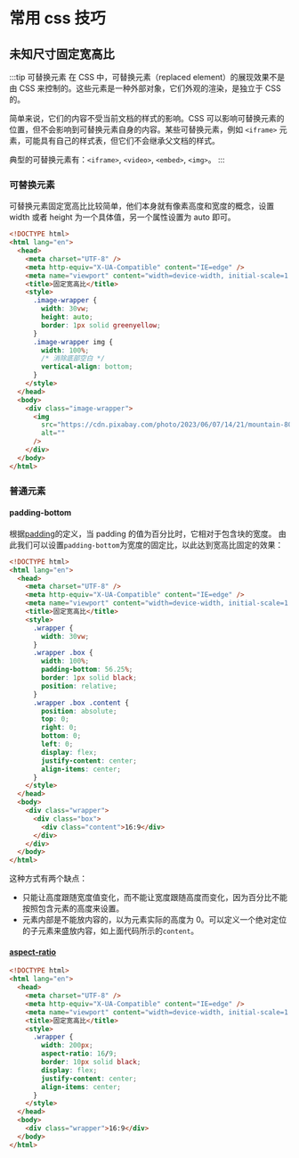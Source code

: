 # 常用 css 技巧

## 未知尺寸固定宽高比

:::tip 可替换元素
在 CSS 中，可替换元素（replaced element）的展现效果不是由 CSS 来控制的。这些元素是一种外部对象，它们外观的渲染，是独立于 CSS 的。

简单来说，它们的内容不受当前文档的样式的影响。CSS 可以影响可替换元素的位置，但不会影响到可替换元素自身的内容。某些可替换元素，例如 `<iframe>` 元素，可能具有自己的样式表，但它们不会继承父文档的样式。

典型的可替换元素有：`<iframe>`, `<video>`, `<embed>`, `<img>`。
:::

### 可替换元素

可替换元素固定宽高比比较简单，他们本身就有像素高度和宽度的概念，设置 width 或者 height 为一个具体值，另一个属性设置为 auto 即可。

```html
<!DOCTYPE html>
<html lang="en">
  <head>
    <meta charset="UTF-8" />
    <meta http-equiv="X-UA-Compatible" content="IE=edge" />
    <meta name="viewport" content="width=device-width, initial-scale=1.0" />
    <title>固定宽高比</title>
    <style>
      .image-wrapper {
        width: 30vw;
        height: auto;
        border: 1px solid greenyellow;
      }
      .image-wrapper img {
        width: 100%;
        /* 消除底部空白 */
        vertical-align: bottom;
      }
    </style>
  </head>
  <body>
    <div class="image-wrapper">
      <img
        src="https://cdn.pixabay.com/photo/2023/06/07/14/21/mountain-8047293_1280.jpg"
        alt=""
      />
    </div>
  </body>
</html>
```

### 普通元素

#### padding-bottom

根据[padding](https://developer.mozilla.org/zh-CN/docs/Web/CSS/padding)的定义，当 padding 的值为百分比时，它相对于包含块的宽度。
由此我们可以设置`padding-bottom`为宽度的固定比，以此达到宽高比固定的效果：

```html
<!DOCTYPE html>
<html lang="en">
  <head>
    <meta charset="UTF-8" />
    <meta http-equiv="X-UA-Compatible" content="IE=edge" />
    <meta name="viewport" content="width=device-width, initial-scale=1.0" />
    <title>固定宽高比</title>
    <style>
      .wrapper {
        width: 30vw;
      }
      .wrapper .box {
        width: 100%;
        padding-bottom: 56.25%;
        border: 1px solid black;
        position: relative;
      }
      .wrapper .box .content {
        position: absolute;
        top: 0;
        right: 0;
        bottom: 0;
        left: 0;
        display: flex;
        justify-content: center;
        align-items: center;
      }
    </style>
  </head>
  <body>
    <div class="wrapper">
      <div class="box">
        <div class="content">16:9</div>
      </div>
    </div>
  </body>
</html>
```

这种方式有两个缺点：

- 只能让高度跟随宽度值变化，而不能让宽度跟随高度而变化，因为百分比不能按照包含元素的高度来设置。
- 元素内部是不能放内容的，以为元素实际的高度为 0。可以定义一个绝对定位的子元素来盛放内容，如上面代码所示的`content`。

#### [aspect-ratio](https://developer.mozilla.org/zh-CN/docs/Web/CSS/aspect-ratio)

```html
<!DOCTYPE html>
<html lang="en">
  <head>
    <meta charset="UTF-8" />
    <meta http-equiv="X-UA-Compatible" content="IE=edge" />
    <meta name="viewport" content="width=device-width, initial-scale=1.0" />
    <title>固定宽高比</title>
    <style>
      .wrapper {
        width: 200px;
        aspect-ratio: 16/9;
        border: 10px solid black;
        display: flex;
        justify-content: center;
        align-items: center;
      }
    </style>
  </head>
  <body>
    <div class="wrapper">16:9</div>
  </body>
</html>
```
